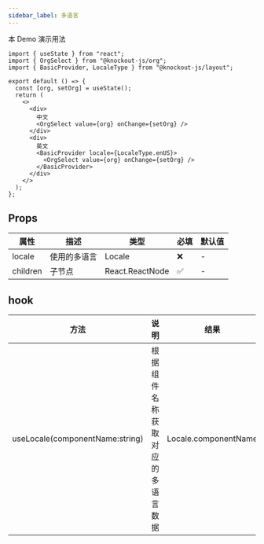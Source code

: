 ```yaml
---
sidebar_label: 多语言
---
```


本 Demo 演示用法

```tsx preview
import { useState } from "react";
import { OrgSelect } from "@knockout-js/org";
import { BasicProvider, LocaleType } from "@knockout-js/layout";

export default () => {
  const [org, setOrg] = useState();
  return (
    <>
      <div>
        中文
        <OrgSelect value={org} onChange={setOrg} />
      </div>
      <div>
        英文
        <BasicProvider locale={LocaleType.enUS}>
          <OrgSelect value={org} onChange={setOrg} />
        </BasicProvider>
      </div>
    </>
  );
};
```

## Props

| 属性     | 描述         | 类型            | 必填 | 默认值 |
| -------- | ------------ | --------------- | ---- | ------ |
| locale   | 使用的多语言 | Locale          | ❌   | -      |
| children | 子节点       | React.ReactNode | ✅   | -      |

## hook

| 方法                              | 说明               | 结果                   |
|---------------------------------|------------------|----------------------|
| useLocale(componentName:string) | 根据组件名称获取对应的多语言数据 | Locale.componentName |
